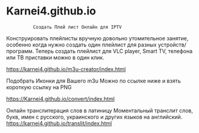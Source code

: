 # Karnei4.github.io

              Создать Плей лист Онлайн для IPTV

Конструировать плейлисты вручную довольно утомительное занятие, 
особенно когда нужно создать один плейлист для разных устройств/программ. 
Теперь создать плейлист для VLC player, Smart TV, телефона или ТВ приставки можно в один клик.


https://karnei4.github.io/m3u-creator/index.html

Подобрать Иконки для Вашего m3u Можно по ссылке ниже и взять короткую ссылку на PNG

https://Karnei4.github.io/convert/index.html

Онлайн транслитерация слов в латиницу
Моментальный транслит слов, букв, имен с русского, украинского и других языков на английский.
https://karnei4.github.io/translit/index.html
